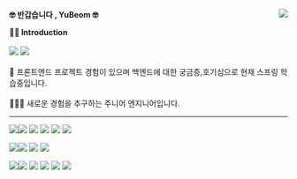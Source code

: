 <a  href="https://solved.ac/studyathome"><img  align="right"  src="http://mazandi.herokuapp.com/api?handle=studyathome&theme=dark"/></a>

<b> 🤓 반갑습니다 , YuBeom 🤓</b>

<div>  <b> 🙌🏻 Introduction </b>  </div>

<br/> 
<a  href="https://rustic-garage-6b3.notion.site/63834302d2f9490fb1c5befd756ff4ed">
<img  src="https://img.shields.io/badge/Resume-white?style=flat-square&logo=Notion&logoColor=black"/></a>
<a  href="https://rustic-garage-6b3.notion.site/bd14abd6d54f43a99eb82e46c6ac855a">
<img  src="https://img.shields.io/badge/Portfolio-black?style=flat-square&logo=Notion&logoColor=white"/></a>

<br/>
<br/>
🌱 프론트엔드 프로젝트 경험이 있으며 백엔드에 대한 궁금증,호기심으로 현재 스프링 학습중입니다.
<br/><br/>
👨🏻‍💻 새로운 경험을 추구하는 주니어 엔지니어입니다.

---

<img  src="https://img.shields.io/badge/HTML-E34F26?style=flat&logo=HTML5&logoColor=white"/><img  src="https://img.shields.io/badge/CSS-1572B6?style=flat&logo=CSS3&logoColor=white"/>
<img  src="https://img.shields.io/badge/Javascript-F7DF1E?style=flat&logo=javascript&logoColor=black"/>
<img  src="https://img.shields.io/badge/React.js-61DAFB?style=flat&logo=React&logoColor=black"/>
<img  src="https://img.shields.io/badge/styledcomponents-DB7093?style=flat&logo=styled-components&logoColor=white"/>
<img  src="https://img.shields.io/badge/Vue.js-4FC08D?style=flat&logo=Vue.js&logoColor=black"/>

<img  src="https://img.shields.io/badge/Android-3DDC84?style=flat&logo=Android&logoColor=white"/><img  src="https://img.shields.io/badge/Kotlin-7F52FF?style=flat&logo=Kotlin&logoColor=white"/>
<img src="https://img.shields.io/badge/SpringBoot-6DB33F?style=flat&logo=Spring Boot&logoColor=white"/>
<img  src="https://img.shields.io/badge/Spring-6DB33F?style=flat&logo=Spring&logoColor=white"/>

<img  src="https://img.shields.io/badge/Git-F05032?style=flat&logo=Git&logoColor=white"/><img  src="https://img.shields.io/badge/GitLab-FC6D26?style=flat&logo=GitLab&logoColor=white"/>
<img  src="https://img.shields.io/badge/GitHub-181717?style=flat&logo=GitHub&logoColor=white"/>
<img  src="https://img.shields.io/badge/Jira-0052CC?style=flat&logo=Jira&logoColor=white"/>
<img  src="https://img.shields.io/badge/Figma-F24E1E?style=flat&logo=Figma&logoColor=white"/>
<img  src="https://img.shields.io/badge/Notion-000000?style=flat&logo=Notion&logoColor=white"/>

</div>
